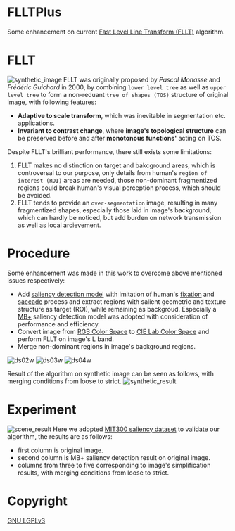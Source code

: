 # FLLTPlus
Some enhancement on current [Fast Level Line Transform (FLLT)](http://ieeexplore.ieee.org/stamp/stamp.jsp?arnumber=841532) algorithm.

# FLLT
![synthetic_image](https://cloud.githubusercontent.com/assets/14138581/13603173/3ef60370-e576-11e5-9085-e0dc8f51aa8b.png)
FLLT was originally proposed by *Pascal Monasse* and *Frédéric Guichard* in 2000, by combining `lower level tree` as well as `upper level tree` to form a non-reduant `tree of shapes (TOS)` structure of original image, with following features:

* **Adaptive to scale transform**, which was inevitable in segmentation etc. applications.
* **Invariant to contrast change**, where **image's topological structure** can be preserved before and after **monotonous functions'** acting on TOS.

Despite FLLT's brilliant performance, there still exists some limitations:

1. FLLT makes no distinction on target and bakcground areas, which is controversal to our purpose, only details from human's `region of interest (ROI)` areas are needed, those non-dominant fragmentized regions could break human's visual perception process, which should be avoided.
2. FLLT tends to provide an `over-segmentation` image, resulting in many fragmentized shapes, especially those laid in image's background, which can hardly be noticed, but add burden on network transmission as well as local arcievement.

# Procedure
Some enhancement was made in this work to overcome above mentioned issues respectively:

* Add [saliency detection model](http://mmcheng.net/zh/salobjbenchmark/) with imitation of human's [fixation](https://en.wikipedia.org/wiki/Fixation_(visual)) and [saccade](https://en.wikipedia.org/wiki/Saccade) process and extract regions with salient geometric and texture structure as target (ROI), while remaining as backgroud. Especially a [MB+](http://cs-people.bu.edu/jmzhang/fastmbd.html) saliency detection model was adopted with consideration of performance and efficiency.
* Convert image from [RGB Color Space](https://en.wikipedia.org/wiki/RGB_color_space) to [CIE Lab Color Space](https://en.wikipedia.org/wiki/Lab_color_space) and perform FLLT on image's L band.
* Merge non-dominant regions in image's background regions.

![ds02w](https://cloud.githubusercontent.com/assets/14138581/13728326/76bceb5c-e94f-11e5-87e2-62d4564e0b43.png)
![ds03w](https://cloud.githubusercontent.com/assets/14138581/13728327/76c53a6e-e94f-11e5-9824-2c43c0e6a154.png)
![ds04w](https://cloud.githubusercontent.com/assets/14138581/13728328/76cc4c0a-e94f-11e5-967f-407fb0e7a876.png)

Result of the algorithm on synthetic image can be seen as follows, with merging conditions from loose to strict.
![synthetic_result](https://cloud.githubusercontent.com/assets/14138581/13603181/4fffbaa8-e576-11e5-8350-ddac5fbcc021.png)

# Experiment
![scene_result](https://cloud.githubusercontent.com/assets/14138581/13603186/573a934c-e576-11e5-846d-ab7316b328b5.png)
Here we adopted [MIT300 saliency dataset](http://saliency.mit.edu) to validate our algorithm, the results are as follows:

* first column is original image.
* second column is MB+ saliency detection result on original image.
* columns from three to five corresponding to image's simplification results, with merging conditions from loose to strict.

# Copyright
[GNU LGPLv3](http://choosealicense.com/licenses/lgpl-3.0/)
